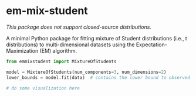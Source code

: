 # em-mix-student

*This package does not support closed-source distributions.*

A minimal Python package for fitting mixture of Student distributions (i.e., t distributions) to multi-dimensional datasets using the Expectation-Maximization (EM) algorithm.

```python
from emmixstudent import MixtureOfStudents

model = MixtureOfStudents(num_components=3, num_dimensions=2)
lower_bounds = model.fit(data)  # contains the lower bound to observed data log likelihood per timestep

# do some visualization here
```
